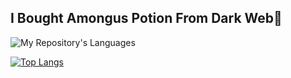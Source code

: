 ## I Bought Amongus Potion From Dark Web👋

![My Repository's Languages](https://github-readme-stats.vercel.app/api/top-langs/?username=MomorioUHT&layout=compact&langs_count=10)

[![Top Langs](https://github-readme-stats.vercel.app/api/top-langs/?username=anuraghazra&layout=pie)](https://github.com/anuraghazra/github-readme-stats)
